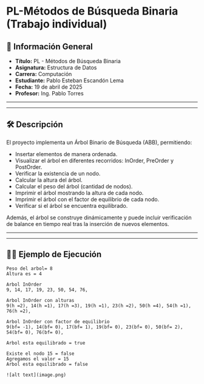 # PL-Métodos de Búsqueda Binaria (Trabajo individual)

## 📌 Información General
- **Título:** PL - Métodos de Búsqueda Binaria
- **Asignatura:** Estructura de Datos
- **Carrera:** Computación
- **Estudiante:** Pablo Esteban Escandón Lema
- **Fecha:** 19 de abril de 2025
- **Profesor:** Ing. Pablo Torres

---
---
## 🛠️ Descripción

El proyecto implementa un Árbol Binario de Búsqueda (ABB), permitiendo:
- Insertar elementos de manera ordenada.
- Visualizar el árbol en diferentes recorridos: InOrder, PreOrder y PostOrder.
- Verificar la existencia de un nodo.
- Calcular la altura del árbol.
- Calcular el peso del árbol (cantidad de nodos).
- Imprimir el árbol mostrando la altura de cada nodo.
- Imprimir el árbol con el factor de equilibrio de cada nodo.
- Verificar si el árbol se encuentra equilibrado.

Además, el árbol se construye dinámicamente y puede incluir verificación de balance en tiempo real tras la inserción de nuevos elementos.

---
---
## 🧑‍💻 Ejemplo de Ejecución

```plaintext
Peso del arbol= 8
Altura es = 4

Arbol InOrder
9, 14, 17, 19, 23, 50, 54, 76,

Arbol InOrder con alturas
9(h =2), 14(h =1), 17(h =3), 19(h =1), 23(h =2), 50(h =4), 54(h =1), 76(h =2), 

Arbol InOrder con factor de equilibrio
9(bf= -1), 14(bf= 0), 17(bf= 1), 19(bf= 0), 23(bf= 0), 50(bf= 2), 54(bf= 0), 76(bf= 0), 

Arbol esta equilibrado = true

Existe el nodo 15 = false
Agregamos el valor = 15
Arbol esta equilibrado = false

![alt text](image.png)

